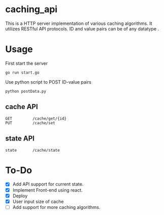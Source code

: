 # caching_api
This is a  HTTP server implementation of various caching algorithms. It utilizes RESTful API protocols. ID and value pairs can be of any datatype .

# Usage

First start the server

```
go run start.go
``` 
Use python script to POST ID-value pairs 
```
python postData.py
```

## cache API
```
GET			/cache/get/{id}
PUT 		/cache/set
```

## state API
```
state 		/cache/state
```

# To-Do
- [x] Add API support for current state.
- [x] Implement Front-end using react.
- [x] Deploy
- [x] User input size of cache
- [ ] Add support for more caching algorithms.
